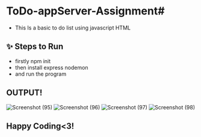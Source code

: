 # ToDo-appServer-Assignment#
- This Is a basic to do list using javascript HTML

## ✨  Steps to Run 
-   firstly npm init
-  then install express nodemon
-  and run the program

## OUTPUT!

![Screenshot (95)](https://github.com/Ujjwalmittal03/ToDo-appServer-Assignment/assets/84956325/ef5e6968-254f-481a-8c34-48846a79eb85)
![Screenshot (96)](https://github.com/Ujjwalmittal03/ToDo-appServer-Assignment/assets/84956325/3a4d24e0-a420-4a5f-afd0-3a777e357b44)
![Screenshot (97)](https://github.com/Ujjwalmittal03/ToDo-appServer-Assignment/assets/84956325/4a3d8db3-cbd1-4207-878a-79c4cfebb2f5)
![Screenshot (98)](https://github.com/Ujjwalmittal03/ToDo-appServer-Assignment/assets/84956325/02da94cd-6ee7-4838-b219-71c8974c56a4)

## Happy Coding<3!
